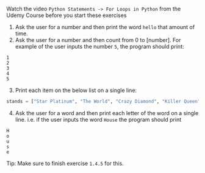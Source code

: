 Watch the video `Python Statements -> For Loops in Python` from the Udemy Course before you start these exercises

1) Ask the user for a number and then print the word `hello` that amount of time.
2) Ask the user for a number and then count from 0 to [number]. For example of the user inputs the number `5`, the program should print:
```
1
2
3
4
5
```

3) Print each item on the below list on a single line:
```python
stands = ["Star Platinum", "The World", "Crazy Diamond", "Killer Queen", "Gold Experience", "King Crimson"]
```

4) Ask the user for a word and then print each letter of the word on a single line. i.e. if the user inputs the word `House` the program should print
```
H
o
u
s
e
``` 

Tip: Make sure to finish exercise `1.4.5` for this.